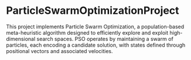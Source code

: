 # ParticleSwarmOptimizationProject
This project implements Particle Swarm Optimization, a population-based meta-heuristic algorithm designed to efficiently explore and exploit high-dimensional search spaces. PSO operates by maintaining a swarm of particles, each encoding a candidate solution, with states defined through positional vectors and associated velocities.
